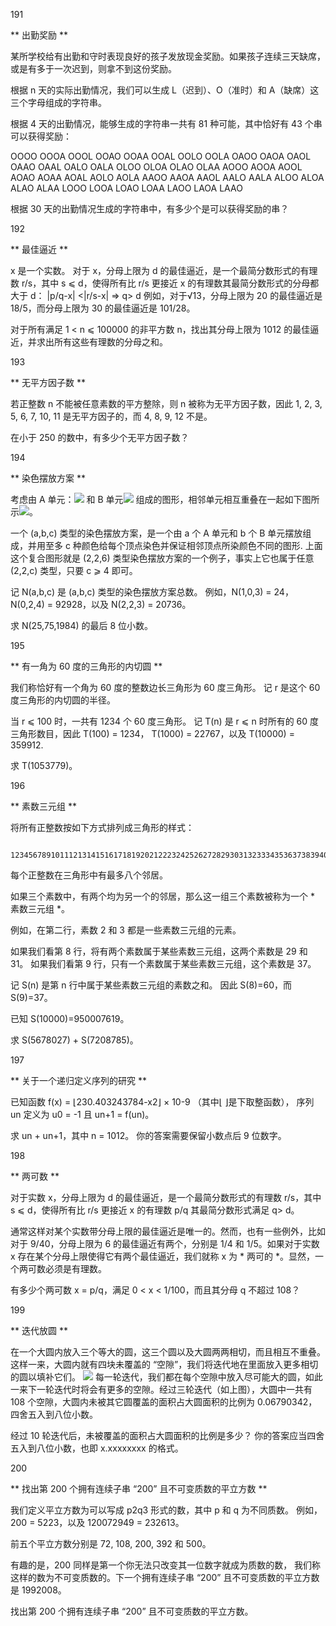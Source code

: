 191

** 出勤奖励 **

某所学校给有出勤和守时表现良好的孩子发放现金奖励。如果孩子连续三天缺席，或是有多于一次迟到，则拿不到这份奖励。

根据 n 天的实际出勤情况，我们可以生成 L（迟到）、O（准时）和 A（缺席）这三个字母组成的字符串。

根据 4 天的出勤情况，能够生成的字符串一共有 81 种可能，其中恰好有 43 个串可以获得奖励：

OOOO OOOA OOOL OOAO OOAA OOAL OOLO OOLA OAOO OAOA
OAOL OAAO OAAL OALO OALA OLOO OLOA OLAO OLAA AOOO
AOOA AOOL AOAO AOAA AOAL AOLO AOLA AAOO AAOA AAOL
AALO AALA ALOO ALOA ALAO ALAA LOOO LOOA LOAO LOAA
LAOO LAOA LAAO

根据 30 天的出勤情况生成的字符串中，有多少个是可以获得奖励的串？


192

** 最佳逼近 **

x 是一个实数。
对于 x，分母上限为 d 的最佳逼近，是一个最简分数形式的有理数 r/s，其中 s ⩽ d，使得所有比 r/s 更接近 x 的有理数其最简分数形式的分母都大于 d：
|p/q-x| <|r/s-x| ⇒ q> d
例如，对于√13，分母上限为 20 的最佳逼近是 18/5，而分母上限为 30 的最佳逼近是 101/28。

对于所有满足 1 < n ⩽ 100000 的非平方数 n，找出其分母上限为 1012 的最佳逼近，并求出所有这些有理数的分母之和。



193

** 无平方因子数 **

若正整数 n 不能被任意素数的平方整除，则 n 被称为无平方因子数，因此 1, 2, 3, 5, 6, 7, 10, 11 是无平方因子的，而 4, 8, 9, 12 不是。

在小于 250 的数中，有多少个无平方因子数？

194

** 染色摆放方案 **

考虑由 A 单元：![](https://projecteuler.net/project/images/p194_GraphA.png) 和 B 单元![](https://projecteuler.net/project/images/p194_GraphB.png) 组成的图形，相邻单元相互重叠在一起如下图所示![](https://projecteuler.net/project/images/p194_Fig.png)。

一个 (a,b,c) 类型的染色摆放方案，是一个由 a 个 A 单元和 b 个 B 单元摆放组成，并用至多 c 种颜色给每个顶点染色并保证相邻顶点所染颜色不同的图形.
上面这个复合图形就是 (2,2,6) 类型染色摆放方案的一个例子，事实上它也属于任意 (2,2,c) 类型，只要 c ⩾ 4 即可。

记 N(a,b,c) 是 (a,b,c) 类型的染色摆放方案总数。
例如，N(1,0,3) = 24，N(0,2,4) = 92928，以及 N(2,2,3) = 20736。

求 N(25,75,1984) 的最后 8 位小数。

195

** 有一角为 60 度的三角形的内切圆 **

我们称恰好有一个角为 60 度的整数边长三角形为 60 度三角形。
记 r 是这个 60 度三角形的内切圆的半径。

当 r ⩽ 100 时，一共有 1234 个 60 度三角形。
记 T(n) 是 r ⩽ n 时所有的 60 度三角形数目，因此
T(100) = 1234，  T(1000) = 22767，以及  T(10000) = 359912.

求 T(1053779)。

196

** 素数三元组 **

将所有正整数按如下方式排列成三角形的样式：

           123456789101112131415161718192021222324252627282930313233343536373839404142434445464748495051525354555657585960616263646566......

每个正整数在三角形中有最多八个邻居。

如果三个素数中，有两个均为另一个的邻居，那么这一组三个素数被称为一个 * 素数三元组 *。

例如，在第二行，素数 2 和 3 都是一些素数三元组的元素。

如果我们看第 8 行，将有两个素数属于某些素数三元组，这两个素数是 29 和 31。
如果我们看第 9 行，只有一个素数属于某些素数三元组，这个素数是 37。

记 S(n) 是第 n 行中属于某些素数三元组的素数之和。
因此 S(8)=60，而 S(9)=37。

已知 S(10000)=950007619。

求 S(5678027) + S(7208785)。


197

** 关于一个递归定义序列的研究 **

已知函数 f(x) = ⌊230.403243784-x2⌋ × 10-9 （其中⌊ ⌋是下取整函数），
序列 un 定义为 u0 = -1 且 un+1 = f(un)。

求 un + un+1，其中 n = 1012。
你的答案需要保留小数点后 9 位数字。


198

** 两可数 **

对于实数 x，分母上限为 d 的最佳逼近，是一个最简分数形式的有理数 r/s，其中 s ⩽ d，使得所有比 r/s 更接近 x 的有理数 p/q 其最简分数形式满足 q> d。

通常这样对某个实数带分母上限的最佳逼近是唯一的。然而，也有一些例外，比如对于 9/40，分母上限为 6 的最佳逼近有两个，分别是 1/4 和 1/5。如果对于实数 x 存在某个分母上限使得它有两个最佳逼近，我们就称 x 为 * 两可的 *。显然，一个两可数必须是有理数。

有多少个两可数 x = p/q，满足 0 < x < 1/100，而且其分母 q 不超过 108？

199

** 迭代放圆 **

在一个大圆内放入三个等大的圆，这三个圆以及大圆两两相切，而且相互不重叠。这样一来，大圆内就有四块未覆盖的 “空隙”，我们将迭代地在里面放入更多相切的圆以填补它们。
![](https://projecteuler.net/project/images/p199_circles_in_circles.gif)
每一轮迭代，我们都在每个空隙中放入尽可能大的圆，如此一来下一轮迭代时将会有更多的空隙。经过三轮迭代（如上图），大圆中一共有 108 个空隙，大圆内未被其它圆覆盖的面积占大圆面积的比例为 0.06790342，四舍五入到八位小数。

经过 10 轮迭代后，未被覆盖的面积占大圆面积的比例是多少？
你的答案应当四舍五入到八位小数，也即 x.xxxxxxxx 的格式。

200

** 找出第 200 个拥有连续子串 “200” 且不可变质数的平立方数 **

我们定义平立方数为可以写成 p2q3 形式的数，其中 p 和 q 为不同质数。
例如，200 = 5223，以及 120072949 = 232613。

前五个平立方数分别是 72, 108, 200, 392 和 500。

有趣的是，200 同样是第一个你无法只改变其一位数字就成为质数的数， 我们称这样的数为不可变质数的。下一个拥有连续子串 “200” 且不可变质数的平立方数是 1992008。

找出第 200 个拥有连续子串 “200” 且不可变质数的平立方数。
